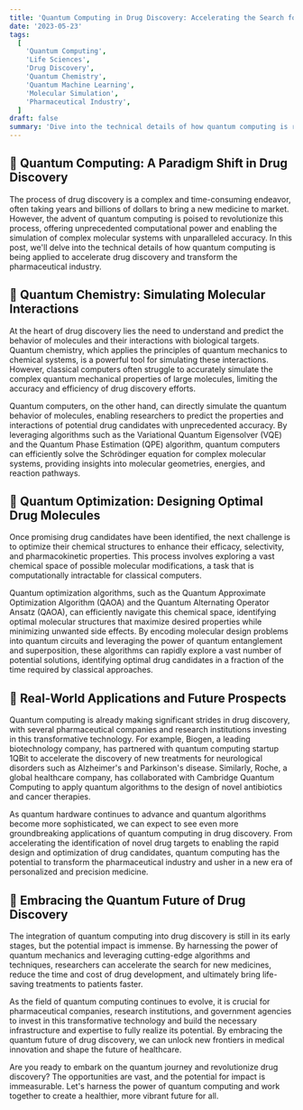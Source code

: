 ```yaml
---
title: 'Quantum Computing in Drug Discovery: Accelerating the Search for New Medicines'
date: '2023-05-23'
tags:
  [
    'Quantum Computing',
    'Life Sciences',
    'Drug Discovery',
    'Quantum Chemistry',
    'Quantum Machine Learning',
    'Molecular Simulation',
    'Pharmaceutical Industry',
  ]
draft: false
summary: 'Dive into the technical details of how quantum computing is revolutionizing drug discovery. From quantum chemistry simulations to quantum machine learning, explore the cutting-edge techniques that are accelerating the search for new medicines and transforming the pharmaceutical industry.'
---
```


## 🔬 Quantum Computing: A Paradigm Shift in Drug Discovery

The process of drug discovery is a complex and time-consuming endeavor, often taking years and billions of dollars to bring a new medicine to market. However, the advent of quantum computing is poised to revolutionize this process, offering unprecedented computational power and enabling the simulation of complex molecular systems with unparalleled accuracy. In this post, we'll delve into the technical details of how quantum computing is being applied to accelerate drug discovery and transform the pharmaceutical industry.

## 🌿 Quantum Chemistry: Simulating Molecular Interactions

At the heart of drug discovery lies the need to understand and predict the behavior of molecules and their interactions with biological targets. Quantum chemistry, which applies the principles of quantum mechanics to chemical systems, is a powerful tool for simulating these interactions. However, classical computers often struggle to accurately simulate the complex quantum mechanical properties of large molecules, limiting the accuracy and efficiency of drug discovery efforts.

Quantum computers, on the other hand, can directly simulate the quantum behavior of molecules, enabling researchers to predict the properties and interactions of potential drug candidates with unprecedented accuracy. By leveraging algorithms such as the Variational Quantum Eigensolver (VQE) and the Quantum Phase Estimation (QPE) algorithm, quantum computers can efficiently solve the Schrödinger equation for complex molecular systems, providing insights into molecular geometries, energies, and reaction pathways.

## 🧬 Quantum Optimization: Designing Optimal Drug Molecules

Once promising drug candidates have been identified, the next challenge is to optimize their chemical structures to enhance their efficacy, selectivity, and pharmacokinetic properties. This process involves exploring a vast chemical space of possible molecular modifications, a task that is computationally intractable for classical computers.

Quantum optimization algorithms, such as the Quantum Approximate Optimization Algorithm (QAOA) and the Quantum Alternating Operator Ansatz (QAOA), can efficiently navigate this chemical space, identifying optimal molecular structures that maximize desired properties while minimizing unwanted side effects. By encoding molecular design problems into quantum circuits and leveraging the power of quantum entanglement and superposition, these algorithms can rapidly explore a vast number of potential solutions, identifying optimal drug candidates in a fraction of the time required by classical approaches.

## 💊 Real-World Applications and Future Prospects

Quantum computing is already making significant strides in drug discovery, with several pharmaceutical companies and research institutions investing in this transformative technology. For example, Biogen, a leading biotechnology company, has partnered with quantum computing startup 1QBit to accelerate the discovery of new treatments for neurological disorders such as Alzheimer's and Parkinson's disease. Similarly, Roche, a global healthcare company, has collaborated with Cambridge Quantum Computing to apply quantum algorithms to the design of novel antibiotics and cancer therapies.

As quantum hardware continues to advance and quantum algorithms become more sophisticated, we can expect to see even more groundbreaking applications of quantum computing in drug discovery. From accelerating the identification of novel drug targets to enabling the rapid design and optimization of drug candidates, quantum computing has the potential to transform the pharmaceutical industry and usher in a new era of personalized and precision medicine.

## 🚀 Embracing the Quantum Future of Drug Discovery

The integration of quantum computing into drug discovery is still in its early stages, but the potential impact is immense. By harnessing the power of quantum mechanics and leveraging cutting-edge algorithms and techniques, researchers can accelerate the search for new medicines, reduce the time and cost of drug development, and ultimately bring life-saving treatments to patients faster.

As the field of quantum computing continues to evolve, it is crucial for pharmaceutical companies, research institutions, and government agencies to invest in this transformative technology and build the necessary infrastructure and expertise to fully realize its potential. By embracing the quantum future of drug discovery, we can unlock new frontiers in medical innovation and shape the future of healthcare.

Are you ready to embark on the quantum journey and revolutionize drug discovery? The opportunities are vast, and the potential for impact is immeasurable. Let's harness the power of quantum computing and work together to create a healthier, more vibrant future for all.
